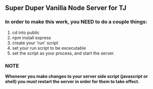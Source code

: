 ## Super Duper Vanilla Node Server for TJ

### In order to make this work, you NEED to do a couple things:

1) cd into public
2) npm install express
3) create your 'run' script
4) set your run script to be excecutable
5) set the script as your process, and start the server.

### NOTE
**Whenever you make changes to your server side script (javascript or shell) you _must_ restart the server in order for them to take effect.**